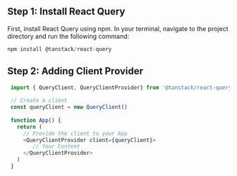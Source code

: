 ## Step 1: Install React Query
First, install React Query using npm. In your terminal, navigate to the project directory and run the following command:

```js
npm install @tanstack/react-query
```

## Step 2: Adding Client Provider
```js
 import { QueryClient, QueryClientProvider} from '@tanstack/react-query'
 
 // Create a client
 const queryClient = new QueryClient()
 
 function App() {
   return (
     // Provide the client to your App
     <QueryClientProvider client={queryClient}>
        // Your Content
     </QueryClientProvider>
   )
 }
 ```